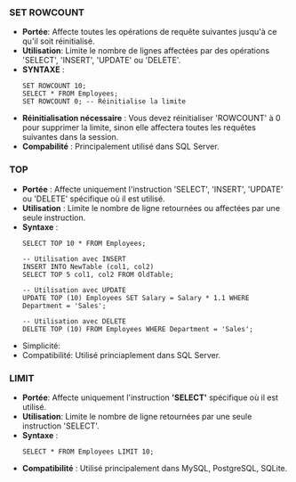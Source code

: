 ### SET ROWCOUNT
* __Portée__: Affecte toutes les opérations de requête suivantes jusqu'à ce qu'il soit réinitialisé.
* __Utilisation__: Limite le nombre de lignes affectées par des opérations 'SELECT', 'INSERT', 'UPDATE' ou 'DELETE'.
* __SYNTAXE__ : 
    ````
    SET ROWCOUNT 10;
    SELECT * FROM Employees;
    SET ROWCOUNT 0; -- Réinitialise la limite
    ````
* __Réinitialisation nécessaire__ :
    Vous devez réinitialiser 'ROWCOUNT' à 0 pour supprimer la limite, sinon elle affectera toutes les requêtes suivantes dans la session.
* __Compabilité__ : Principalement utilisé dans SQL Server.

### TOP
* __Portée__ : Affecte uniquement l'instruction 'SELECT', 'INSERT', 'UPDATE' ou 'DELETE' spécifique où il est utilisé.
* __Utilisation__ : Limite le nombre de ligne retournées ou affectées par une seule instruction.
* __Syntaxe__ : 
    ````
    SELECT TOP 10 * FROM Employees;
    
    -- Utilisation avec INSERT
    INSERT INTO NewTable (col1, col2)
    SELECT TOP 5 col1, col2 FROM OldTable;
    
    -- Utilisation avec UPDATE
    UPDATE TOP (10) Employees SET Salary = Salary * 1.1 WHERE Department = 'Sales';
    
    -- Utilisation avec DELETE
    DELETE TOP (10) FROM Employees WHERE Department = 'Sales';
    ````
* Simplicité: 
* Compatibilité: Utilisé princiaplement dans SQL Server.

### LIMIT
* __Portée__: Affecte uniquement l'instruction __'SELECT'__ spécifique où il est utilisé.
* __Utilisation__: Limite le nombre de ligne retournées par une seule instruction 'SELECT'.
* __Syntaxe__ : 
    ````
    SELECT * FROM Employees LIMIT 10;
    ````
* __Compatibilité__ : Utilisé principalement dans MySQL, PostgreSQL, SQLite.


